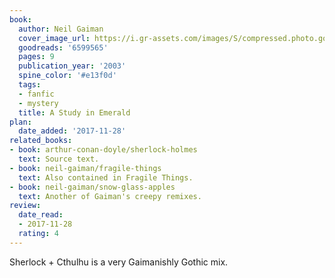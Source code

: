```yaml
---
book:
  author: Neil Gaiman
  cover_image_url: https://i.gr-assets.com/images/S/compressed.photo.goodreads.com/books/1247023701l/6599565.jpg
  goodreads: '6599565'
  pages: 9
  publication_year: '2003'
  spine_color: '#e13f0d'
  tags:
  - fanfic
  - mystery
  title: A Study in Emerald
plan:
  date_added: '2017-11-28'
related_books:
- book: arthur-conan-doyle/sherlock-holmes
  text: Source text.
- book: neil-gaiman/fragile-things
  text: Also contained in Fragile Things.
- book: neil-gaiman/snow-glass-apples
  text: Another of Gaiman's creepy remixes.
review:
  date_read:
  - 2017-11-28
  rating: 4
---
```


Sherlock + Cthulhu is a very Gaimanishly Gothic mix.

